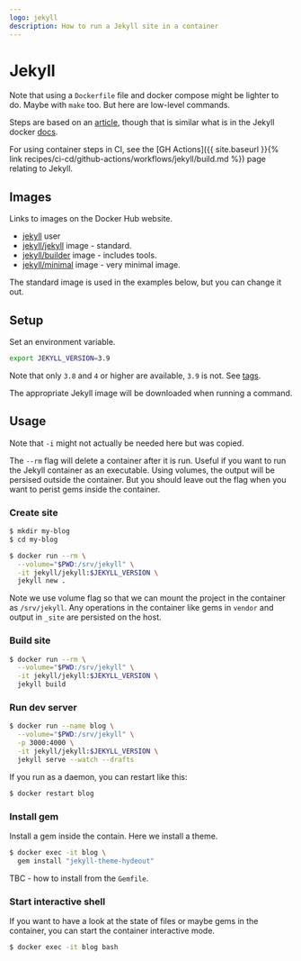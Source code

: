 ```yaml
---
logo: jekyll
description: How to run a Jekyll site in a container
---
```

# Jekyll

Note that using a `Dockerfile` file and docker compose might be lighter to do. Maybe with `make` too. But here are low-level commands.


Steps are based on an [article](https://ddewaele.github.io/running-jekyll-in-docker/), though that is similar what is in the Jekyll docker [docs](https://github.com/envygeeks/jekyll-docker#readme).

For using container steps in CI, see the [GH Actions]({{ site.baseurl }}{% link recipes/ci-cd/github-actions/workflows/jekyll/build.md %}) page relating to Jekyll.


## Images

Links to images on the Docker Hub website.

- [jekyll](https://hub.docker.com/u/jekyll) user
- [jekyll/jekyll](https://hub.docker.com/r/jekyll/jekyll) image - standard.
- [jekyll/builder](https://hub.docker.com/r/jekyll/builder) image - includes tools.
- [jekyll/minimal](https://hub.docker.com/r/jekyll/minimal) image - very minimal image.

The standard image is used in the examples below, but you can change it out.


## Setup

Set an environment variable.

```sh
export JEKYLL_VERSION=3.9
```

Note that only `3.8` and `4` or higher are available, `3.9` is not. See [tags](https://hub.docker.com/r/jekyll/jekyll/tags?page=1&ordering=last_updated).

The appropriate Jekyll image will be downloaded when running a command.


## Usage

Note that `-i` might not actually be needed here but was copied.

The `--rm` flag will delete a container after it is run. Useful if you want to run the Jekyll container as an executable. Using volumes, the output will be persised outside the container. But you should leave out the flag when you want to perist gems inside the container.

### Create site

```sh
$ mkdir my-blog
$ cd my-blog

$ docker run --rm \
  --volume="$PWD:/srv/jekyll" \
  -it jekyll/jekyll:$JEKYLL_VERSION \
  jekyll new .
```

Note we use volume flag so that we can mount the project in the container as `/srv/jekyll`. Any operations in the container like gems in `vendor` and output in `_site` are persisted on the host.


### Build site

```sh
$ docker run --rm \
  --volume="$PWD:/srv/jekyll" \
  -it jekyll/jekyll:$JEKYLL_VERSION \
  jekyll build
```


### Run dev server

```sh
$ docker run --name blog \
  --volume="$PWD:/srv/jekyll" \
  -p 3000:4000 \
  -it jekyll/jekyll:$JEKYLL_VERSION \
  jekyll serve --watch --drafts
```

If you run as a daemon, you can restart like this:

```sh
$ docker restart blog
```

### Install gem

Install a gem inside the contain. Here we install a theme.

```sh
$ docker exec -it blog \
  gem install "jekyll-theme-hydeout"
```

TBC - how to install from the `Gemfile`.

### Start interactive shell

If you want to have a look at the state of files or maybe gems in the container, you can start the container interactive mode.

```sh
$ docker exec -it blog bash
```
